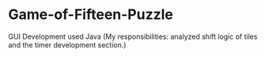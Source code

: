 # Game-of-Fifteen-Puzzle
GUI Development used Java (My responsibilities: analyzed shift logic of tiles and the timer development section.)
